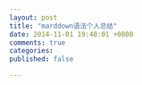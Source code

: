 ```yaml
---
layout: post
title: "marddown语法个人总结"
date: 2014-11-01 19:40:01 +0800
comments: true
categories: 
published: false

---
```

